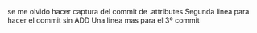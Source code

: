 se me olvido hacer captura del commit de .attributes
Segunda linea para hacer el commit sin ADD
Una linea mas para el 3º commit
